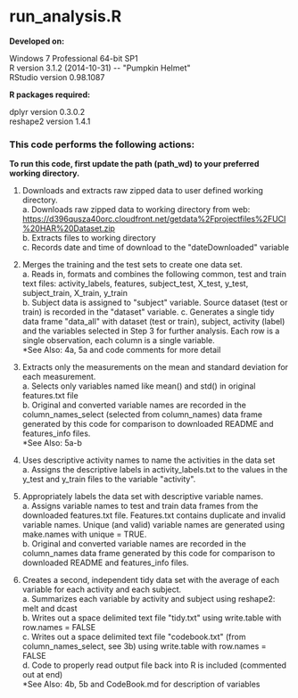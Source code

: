 run_analysis.R
==============================
**Developed on:**

Windows 7 Professional 64-bit SP1  
R version 3.1.2 (2014-10-31) -- "Pumpkin Helmet"  
RStudio version 0.98.1087


**R packages required:**

dplyr version 0.3.0.2  
reshape2 version 1.4.1


### This code performs the following actions:


**To run this code, first update the path (path_wd) to your preferred working directory.**


1. Downloads and extracts raw zipped data to user defined working directory.  
	a. Downloads raw zipped data to working directory from web: https://d396qusza40orc.cloudfront.net/getdata%2Fprojectfiles%2FUCI%20HAR%20Dataset.zip  
	b. Extracts files to working directory  
	c. Records date and time of download to the "dateDownloaded" variable


2. Merges the training and the test sets to create one data set.  
	a. Reads in, formats and combines the following common, test and train text files: activity_labels, features, subject_test, X_test, y_test, subject_train, X_train, y_train  
	b. Subject data is assigned to "subject" variable.  Source dataset (test or train) is recorded in the "dataset" variable.    	c. Generates a single tidy data frame "data_all" with dataset (test or train), subject, activity (label) and the variables selected in Step 3 for further analysis.  Each row is a single observation, each column is a single variable.  
	*See Also: 4a, 5a and code comments for more detail


3. Extracts only the measurements on the mean and standard deviation for each measurement.  
	a. Selects only variables named like mean() and std() in original features.txt file  
	b. Original and converted variable names are recorded in the column_names_select (selected from column_names) data frame generated by this code for comparison to downloaded README and features_info files.  
	*See Also: 5a-b

	
4. Uses descriptive activity names to name the activities in the data set  
	a. Assigns the descriptive labels in activity_labels.txt to the values in the y_test and y_train files to the variable "activity".  


5. Appropriately labels the data set with descriptive variable names.  
	a. Assigns variable names to test and train data frames from the downloaded features.txt file.  Features.txt contains duplicate and invalid variable names. Unique (and valid) variable names are generated using make.names with unique = TRUE.  
	b. Original and converted variable names are recorded in the column_names data frame generated by this code for comparison to downloaded README and features_info files.

	
6. Creates a second, independent tidy data set with the average of each variable for each activity and each subject.  
	a. Summarizes each variable by activity and subject using reshape2: melt and dcast  
	b. Writes out a space delimited text file "tidy.txt" using write.table with row.names = FALSE  
	c. Writes out a space delimited text file "codebook.txt" (from column_names_select, see 3b) using write.table with row.names = FALSE  
	d. Code to properly read output file back into R is included (commented out at end)  
	*See Also: 4b, 5b and CodeBook.md for description of variables
